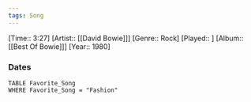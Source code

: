 ```yaml
---
tags: Song  
---
```

[Time:: 3:27]
[Artist:: [[David Bowie]]]
[Genre:: Rock]
[Played:: ]
[Album:: [[Best Of Bowie]]]
[Year:: 1980]
### Dates
````dataview
TABLE Favorite_Song
WHERE Favorite_Song = "Fashion"
````